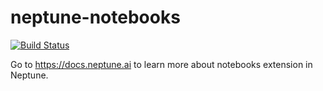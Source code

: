 # neptune-notebooks
[![Build Status](https://travis-ci.org/neptune-ml/neptune-notebooks.svg?branch=master)](https://travis-ci.org/neptune-ml/neptune-notebooks)

Go to https://docs.neptune.ai to learn more about notebooks extension in Neptune.
